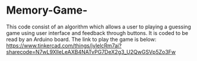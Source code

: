 # Memory-Game-
This code consist of an algorithm which allows a user to playing a guessing game using user interface and feedback through buttons. It is coded to be read by an Arduino board. The link to play the game is below: https://www.tinkercad.com/things/jylelcRm7ai?sharecode=N7wL9XlleLeAXB4NATvPG7DeX2g3_U2QwGSVp5Zo3Fw
